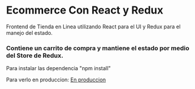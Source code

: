 # Ecommerce Con React y Redux
Frontend de Tienda en Linea utilizando React para el UI y Redux para el manejo del estado.

### Contiene un carrito de compra y mantiene el estado por medio del Store de Redux.

Para instalar las dependencia "npm install"

Para verlo en produccion: <a href="https://ecommerce-redux-livid.vercel.app/">En produccion</a>

